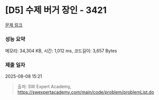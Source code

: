 # [D5] 수제 버거 장인 - 3421 

[문제 링크](https://swexpertacademy.com/main/code/problem/problemDetail.do?contestProbId=AWErcQmKy6kDFAXi) 

### 성능 요약

메모리: 34,304 KB, 시간: 1,012 ms, 코드길이: 3,657 Bytes

### 제출 일자

2025-08-08 15:21



> 출처: SW Expert Academy, https://swexpertacademy.com/main/code/problem/problemList.do